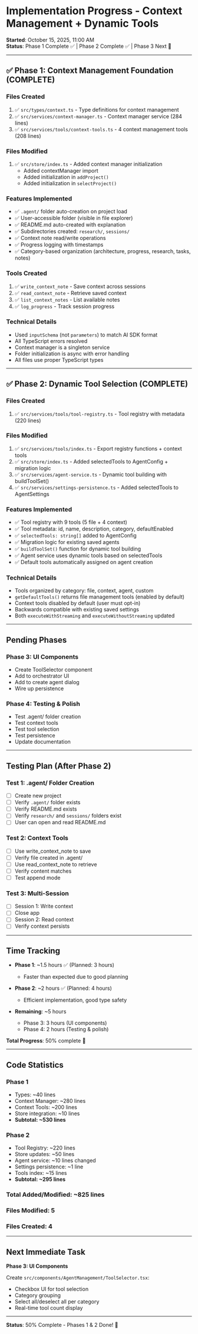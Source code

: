 # Implementation Progress - Context Management + Dynamic Tools

**Started**: October 15, 2025, 11:00 AM  
**Status**: Phase 1 Complete ✅ | Phase 2 Complete ✅ | Phase 3 Next 🔄  

---

## ✅ Phase 1: Context Management Foundation (COMPLETE)

### Files Created
1. ✅ `src/types/context.ts` - Type definitions for context management
2. ✅ `src/services/context-manager.ts` - Context manager service (284 lines)
3. ✅ `src/services/tools/context-tools.ts` - 4 context management tools (208 lines)

### Files Modified
1. ✅ `src/store/index.ts` - Added context manager initialization
   - Added contextManager import
   - Added initialization in `addProject()`
   - Added initialization in `selectProject()`

### Features Implemented
- ✅ `.agent/` folder auto-creation on project load
- ✅ User-accessible folder (visible in file explorer)
- ✅ README.md auto-created with explanation
- ✅ Subdirectories created: `research/`, `sessions/`
- ✅ Context note read/write operations
- ✅ Progress logging with timestamps
- ✅ Category-based organization (architecture, progress, research, tasks, notes)

### Tools Created
1. ✅ `write_context_note` - Save context across sessions
2. ✅ `read_context_note` - Retrieve saved context
3. ✅ `list_context_notes` - List available notes
4. ✅ `log_progress` - Track session progress

### Technical Details
- Used `inputSchema` (not `parameters`) to match AI SDK format
- All TypeScript errors resolved
- Context manager is a singleton service
- Folder initialization is async with error handling
- All files use proper TypeScript types

---

## ✅ Phase 2: Dynamic Tool Selection (COMPLETE)

### Files Created
1. ✅ `src/services/tools/tool-registry.ts` - Tool registry with metadata (220 lines)

### Files Modified
1. ✅ `src/services/tools/index.ts` - Export registry functions + context tools
2. ✅ `src/store/index.ts` - Added selectedTools to AgentConfig + migration logic
3. ✅ `src/services/agent-service.ts` - Dynamic tool building with buildToolSet()
4. ✅ `src/services/settings-persistence.ts` - Added selectedTools to AgentSettings

### Features Implemented
- ✅ Tool registry with 9 tools (5 file + 4 context)
- ✅ Tool metadata: id, name, description, category, defaultEnabled
- ✅ `selectedTools: string[]` added to AgentConfig
- ✅ Migration logic for existing saved agents
- ✅ `buildToolSet()` function for dynamic tool building
- ✅ Agent service uses dynamic tools based on selectedTools
- ✅ Default tools automatically assigned on agent creation

### Technical Details
- Tools organized by category: file, context, agent, custom
- `getDefaultTools()` returns file management tools (enabled by default)
- Context tools disabled by default (user must opt-in)
- Backwards compatible with existing saved settings
- Both `executeWithStreaming` and `executeWithoutStreaming` updated

---

## Pending Phases

### Phase 3: UI Components
- Create ToolSelector component
- Add to orchestrator UI
- Add to create agent dialog
- Wire up persistence

### Phase 4: Testing & Polish
- Test .agent/ folder creation
- Test context tools
- Test tool selection
- Test persistence
- Update documentation

---

## Testing Plan (After Phase 2)

### Test 1: .agent/ Folder Creation
- [ ] Create new project
- [ ] Verify `.agent/` folder exists
- [ ] Verify README.md exists
- [ ] Verify `research/` and `sessions/` folders exist
- [ ] User can open and read README.md

### Test 2: Context Tools
- [ ] Use write_context_note to save
- [ ] Verify file created in .agent/
- [ ] Use read_context_note to retrieve
- [ ] Verify content matches
- [ ] Test append mode

### Test 3: Multi-Session
- [ ] Session 1: Write context
- [ ] Close app
- [ ] Session 2: Read context
- [ ] Verify context persists

---

## Time Tracking

- **Phase 1**: ~1.5 hours ✅ (Planned: 3 hours)
  - Faster than expected due to good planning
  
- **Phase 2**: ~2 hours ✅ (Planned: 4 hours)
  - Efficient implementation, good type safety
  
- **Remaining**: ~5 hours
  - Phase 3: 3 hours (UI components)
  - Phase 4: 2 hours (Testing & polish)

**Total Progress**: 50% complete 🎉

---

## Code Statistics

### Phase 1
- Types: ~40 lines
- Context Manager: ~280 lines  
- Context Tools: ~200 lines
- Store integration: ~10 lines
- **Subtotal: ~530 lines**

### Phase 2
- Tool Registry: ~220 lines
- Store updates: ~50 lines
- Agent service: ~10 lines changed
- Settings persistence: ~1 line
- Tools index: ~15 lines
- **Subtotal: ~295 lines**

### Total Added/Modified: ~825 lines
### Files Modified: 5
### Files Created: 4

---

## Next Immediate Task

**Phase 3: UI Components**

Create `src/components/AgentManagement/ToolSelector.tsx`:
- Checkbox UI for tool selection
- Category grouping
- Select all/deselect all per category
- Real-time tool count display

---

**Status**: 50% Complete - Phases 1 & 2 Done! 🎉
